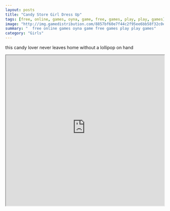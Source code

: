 ```yaml
---
layout: posts
title: "Candy Store Girl Dress Up"
tags: [free, online, games, oyna, game, free, games, play, play, games]
image: "http://img.gamedistribution.com/8857bf60e7f44c2f95ee6bb58f32c0e6.jpg"
summary: "  free online games oyna game free games play play games"
category: "Girls"
---
```


this candy lover never leaves home without a lollipop on hand

<iframe width="100%" height="480px;" src="http://flash.gamedistribution.com?game=8857bf60e7f44c2f95ee6bb58f32c0e6"></iframe>